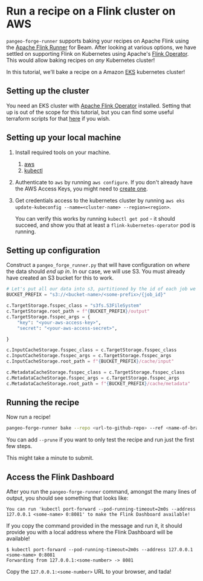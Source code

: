 # Run a recipe on a Flink cluster on AWS

`pangeo-forge-runner` supports baking your recipes on Apache Flink using
the [Apache Flink Runner](https://beam.apache.org/documentation/runners/flink/)
for Beam. After looking at various options, we have settled on supporting
Flink on Kubernetes using Apache's [Flink Operator](https://nightlies.apache.org/flink/flink-kubernetes-operator-docs-main/).
This would allow baking recipes on *any* Kubernetes cluster!

In this tutorial, we'll bake a recipe on a Amazon [EKS](https://aws.amazon.com/eks/)
kubernetes cluster!

## Setting up the cluster

You need an EKS cluster with [Apache Flink Operator](https://nightlies.apache.org/flink/flink-kubernetes-operator-docs-main/)
installed. Setting that up is out of the scope for this tutorial, but you can find some
useful terraform scripts for that [here](https://github.com/yuvipanda/pangeo-forge-cloud-federation/)
if you wish.

## Setting up your local machine

1. Install required tools on your machine.
   1. [aws](https://docs.aws.amazon.com/cli/latest/userguide/getting-started-install.html)
   2. [kubectl](https://kubernetes.io/docs/tasks/tools/#kubectl)

2. Authenticate to `aws` by running `aws configure`. If you don't already have the
   AWS Access Keys, you might need to [create one](https://docs.aws.amazon.com/IAM/latest/UserGuide/id_credentials_access-keys.html#Using_CreateAccessKey).

3. Get credentials access to the kubernetes cluster by running
   `aws eks update-kubeconfig --name=<cluster-name> --region=<region>`.

   You can verify this works by running `kubectl get pod` - it should succeed,
   and show you that at least a `flink-kubernetes-operator` pod is running.

## Setting up configuration

Construct a `pangeo_forge_runner.py` that will have configuration on *where*
the data should *end up in*. In our case, we will use S3. You must already have
created an S3 bucket for this to work.

```python
# Let's put all our data into s3, partitioned by the id of each job we run
BUCKET_PREFIX = "s3://<bucket-name>/<some-prefix>/{job_id}"

c.TargetStorage.fsspec_class = "s3fs.S3FileSystem"
c.TargetStorage.root_path = f"{BUCKET_PREFIX}/output"
c.TargetStorage.fsspec_args = {
    "key": "<your-aws-access-key>",
    "secret": "<your-aws-access-secret>",

}

c.InputCacheStorage.fsspec_class = c.TargetStorage.fsspec_class
c.InputCacheStorage.fsspec_args = c.TargetStorage.fsspec_args
c.InputCacheStorage.root_path = f"{BUCKET_PREFIX}/cache/input"

c.MetadataCacheStorage.fsspec_class = c.TargetStorage.fsspec_class
c.MetadataCacheStorage.fsspec_args = c.TargetStorage.fsspec_args
c.MetadataCacheStorage.root_path = f"{BUCKET_PREFIX}/cache/metadata"
```


## Running the recipe

Now run a recipe!

```bash
pangeo-forge-runner bake --repo <url-to-github-repo> --ref <name-of-branch-or-commit-hash>
```

You can add `--prune` if you want to only test the recipe and run just the first
few steps.

This might take a minute to submit.

## Access the Flink Dashboard

After you run the `pangeo-forge-runner` command, amongst the many lines of output,
you should see something that looks like:

`You can run 'kubectl port-forward --pod-running-timeout=2m0s --address 127.0.0.1 <some-name> 0:8081' to make the Flink Dashboard available!`

If you copy the command provided in the message and run it, it should provide you
with a local address where the Flink Dashboard will be available!

```
$ kubectl port-forward --pod-running-timeout=2m0s --address 127.0.0.1 <some-name> 0:8081
Forwarding from 127.0.0.1:<some-number> -> 8081
```

Copy the `127.0.0.1:<some-number>` URL to your browser, and tada!
